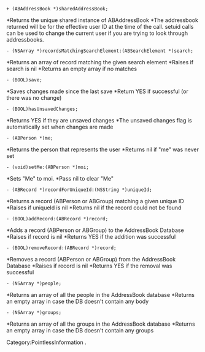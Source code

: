     + (ABAddressBook *)sharedAddressBook;

 *Returns the unique shared instance of ABAddressBook
 *The addressbook returned will be for the effective user ID at the time of the call. setuid calls can be used to change the current user if you are trying to look through addressbooks.


    - (NSArray *)recordsMatchingSearchElement:(ABSearchElement *)search;

 *Returns an array of record matching the given search element
  *Raises if search is nil
  *Returns an empty array if no matches


    - (BOOL)save;


  *Saves changes made since the last save
  *Return YES if successful (or there was no change)


    - (BOOL)hasUnsavedChanges;


   *Returns YES if they are unsaved changes
   *The unsaved changes flag is automatically set when changes are made


    - (ABPerson *)me;


   *Returns the person that represents the user
   *Returns nil if "me" was never set


    - (void)setMe:(ABPerson *)moi;


   *Sets "Me" to moi.
   *Pass nil to clear "Me"


    - (ABRecord *)recordForUniqueId:(NSString *)uniqueId;


   *Returns a record (ABPerson or ABGroup) matching a given unique ID
   *Raises if uniqueId is nil
   *Returns nil if the record could not be found


    - (BOOL)addRecord:(ABRecord *)record;


   *Adds a record (ABPerson or ABGroup) to the AddressBook Database
   *Raises if record is nil
   *Returns YES if the addition was successful


    - (BOOL)removeRecord:(ABRecord *)record;


   *Removes a record (ABPerson or ABGroup) from the AddressBook Database
   *Raises if record is nil
   *Returns YES if the removal was successful


    - (NSArray *)people;


   *Returns an array of all the people in the AddressBook database
   *Returns an empty array in case the DB doesn't contain any body


    - (NSArray *)groups;


   *Returns an array of all the groups in the AddressBook database
   *Returns an empty array in case the DB doesn't contain any groups



Category:PointlessInformation
.